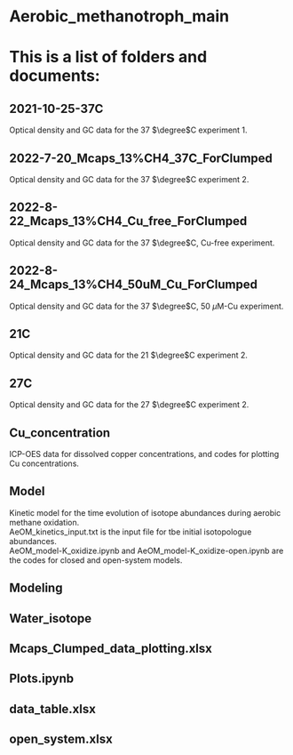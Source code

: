 # Aerobic_methanotroph_main
# This is a list of folders and documents:
## 2021-10-25-37C
Optical density and GC data for the 37 $\degree$C experiment 1.
## 2022-7-20_Mcaps_13%CH4_37C_ForClumped
Optical density and GC data for the 37 $\degree$C experiment 2.
## 2022-8-22_Mcaps_13%CH4_Cu_free_ForClumped
Optical density and GC data for the 37 $\degree$C, Cu-free experiment.
## 2022-8-24_Mcaps_13%CH4_50uM_Cu_ForClumped
Optical density and GC data for the 37 $\degree$C, 50 $\mu$M-Cu experiment.
## 21C
Optical density and GC data for the 21 $\degree$C experiment 2.
## 27C
Optical density and GC data for the 27 $\degree$C experiment 2.
## Cu_concentration
ICP-OES data for dissolved copper concentrations, and codes for plotting Cu concentrations.
## Model
Kinetic model for the time evolution of isotope abundances during aerobic methane oxidation. \
AeOM_kinetics_input.txt is the input file for tbe initial isotopologue abundances. \
AeOM_model-K_oxidize.ipynb and AeOM_model-K_oxidize-open.ipynb are the codes for closed and open-system models.
## Modeling

## Water_isotope

## Mcaps_Clumped_data_plotting.xlsx

## Plots.ipynb

## data_table.xlsx

## open_system.xlsx